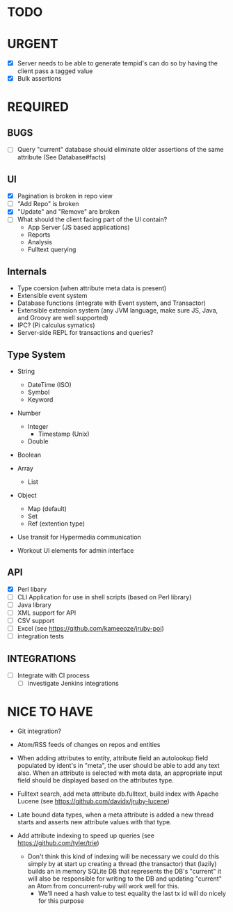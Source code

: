 TODO
====

URGENT
======

- [x] Server needs to be able to generate tempid's can do so by having the client pass a tagged value
- [x] Bulk assertions

REQUIRED
========

BUGS
----

- [ ] Query "current" database should eliminate older assertions of the same attribute (See Database#facts)

UI
--

- [x] Pagination is broken in repo view
- [ ] "Add Repo" is broken
- [x] "Update" and "Remove" are broken
- [ ] What should the client facing part of the UI contain?
  - App Server (JS based applications)
  - Reports
  - Analysis
  - Fulltext querying

Internals
---------

- Type coersion (when attribute meta data is present)
- Extensible event system
- Database functions (integrate with Event system, and Transactor)
- Extensible extension system (any JVM language, make sure JS, Java, and Groovy are well supported)
- IPC? (Pi calculus symatics)
- Server-side REPL for transactions and queries?

Type System
-----------

- String
  - DateTime (ISO)
  - Symbol
  - Keyword
- Number
  - Integer
    - Timestamp (Unix)
  - Double
- Boolean
- Array
  - List
- Object
  - Map (default)
  - Set
  - Ref (extention type)

- Use transit for Hypermedia communication
- Workout UI elements for admin interface

API
---

- [x] Perl libary
- [ ] CLI Application for use in shell scripts (based on Perl library)
- [ ] Java library
- [ ] XML support for API
- [ ] CSV support
- [ ] Excel (see https://github.com/kameeoze/jruby-poi)
- [ ] integration tests

INTEGRATIONS
------------

- [ ] Integrate with CI process
  - [ ] investigate Jenkins integrations

NICE TO HAVE
============

- Git integration?

- Atom/RSS feeds of changes on repos and entities

- When adding attributes to entity, attribute field an autolookup
  field populated by ident's in "meta", the user should be able to add
  any text also.  When an attribute is selected with meta data, an appropriate
  input field should be displayed based on the attributes type.

- Fulltext search, add meta attribute db.fulltext, build index with Apache Lucene
  (see https://github.com/davidx/jruby-lucene)

- Late bound data types, when a meta attribute is added a new thread starts and asserts
  new attribute values with that type.

- Add attribute indexing to speed up queries (see https://github.com/tyler/trie)
  - Don't think this kind of indexing will be necessary we could do this simply by
    at start up creating a thread (the transactor) that (lazily) builds an in memory SQLite DB
    that represents the DB's "current" it will also be responsible for writing to the DB and updating "current"
    an Atom from concurrent-ruby will work well for this.
    - We'll need a hash value to test equality the last tx id will do nicely for this purpose
